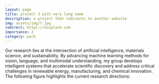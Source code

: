 ```yaml
---
layout: page
title: project 3 with very long name
description: a project that redirects to another website
img: assets/img/7.jpg
redirect: https://unsplash.com
importance: 3
category: work
---
```


Our research lies at the intersection of artificial intelligence, materials science, and sustainability. By advancing machine learning methods for vision, language, and multimodal understanding, my group develops intelligent systems that accelerate scientific discovery and address critical challenges in renewable energy, manufacturing, and chemical innovation. The following figure highlights the current research directions:
